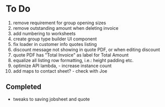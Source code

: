 # To Do

1. remove requirement for group opening sizes
1. remove outstanding amount when deleting invoice
1. add numbering to worksheets
1. create group type builder UI component
1. fix loader in customer info quotes listing
1. discount message not showing in quote PDF, or when editing discount
1. quote PDF has "Total Invoice" as label for Total Amount
1. equalize all listing row formatting, i.e.: height padding etc.
1. optimize API lambda, - increase instance count
1. add maps to contact sheet? - check with Joe

## Completed

- tweaks to saving jobsheet and quote